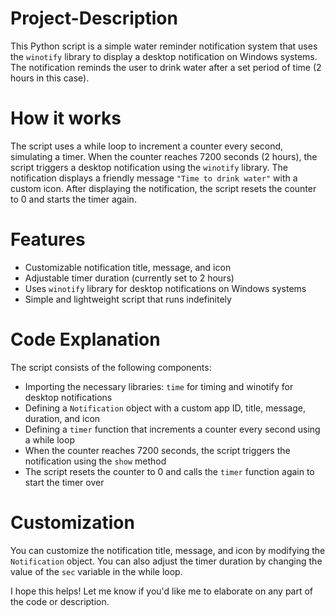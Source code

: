 # Project-Description

This Python script is a simple water reminder notification system that uses the `winotify` library to display a desktop notification on Windows systems. The notification reminds the user to drink water after a set period of time (2 hours in this case).

# How it works
The script uses a while loop to increment a counter every second, simulating a timer. When the counter reaches 7200 seconds (2 hours), the script triggers a desktop notification using the `winotify` library. The notification displays a friendly message `"Time to drink water"` with a custom icon. After displaying the notification, the script resets the counter to 0 and starts the timer again.


# Features
- Customizable notification title, message, and icon<br>
- Adjustable timer duration (currently set to 2 hours)<br>
- Uses `winotify` library for desktop notifications on Windows systems<br>
- Simple and lightweight script that runs indefinitely<br>

# Code Explanation
The script consists of the following components:

- Importing the necessary libraries: `time` for timing and winotify for desktop notifications<br>
- Defining a `Notification` object with a custom app ID, title, message, duration, and icon<br>
- Defining a `timer` function that increments a counter every second using a while loop<br>
- When the counter reaches 7200 seconds, the script triggers the notification using the `show` method<br>
- The script resets the counter to 0 and calls the `timer` function again to start the timer over<br>

# Customization
You can customize the notification title, message, and icon by modifying the `Notification` object. You can also adjust the timer duration by changing the value of the `sec` variable in the while loop.<br>

I hope this helps! Let me know if you'd like me to elaborate on any part of the code or description.
